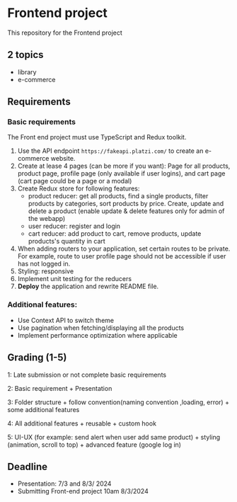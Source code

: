 # Frontend project

This repository for the Frontend project

## 2 topics

- library
- e-commerce

## Requirements

### Basic requirements

The Front end project must use TypeScript and Redux toolkit.

1. Use the API endpoint `https://fakeapi.platzi.com/` to create an e-commerce website.
2. Create at lease 4 pages (can be more if you want): Page for all products, product page, profile page (only available if user logins), and cart page (cart page could be a page or a modal)
3. Create Redux store for following features:
   - product reducer: get all products, find a single products, filter products by categories, sort products by price. Create, update and delete a product (enable update & delete features only for admin of the webapp)
   - user reducer: register and login
   - cart reducer: add product to cart, remove products, update products's quantity in cart
4. When adding routers to your application, set certain routes to be private. For example, route to user profile page should not be accessible if user has not logged in.
5. Styling: responsive
6. Implement unit testing for the reducers
7. **Deploy** the application and rewrite README file.

### Additional features:

- Use Context API to switch theme
- Use pagination when fetching/displaying all the products
- Implement performance optimization where applicable

## Grading (1-5)

1: Late submission or not complete basic requirements

2: Basic requirement + Presentation

3: Folder structure + follow convention(naming convention ,loading, error) + some additional features

4: All additional features + reusable + custom hook

5: UI-UX (for example: send alert when user add same product) + styling (animation, scroll to top) + advanced feature (google log in)

## Deadline

- Presentation: 7/3 and 8/3/ 2024
- Submitting Front-end project 10am 8/3/2024
